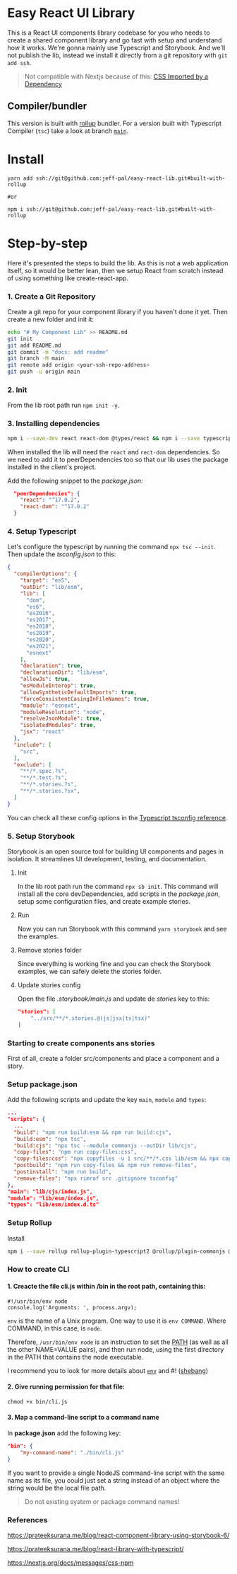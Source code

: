 # Easy React UI Library

This is a React UI components library codebase for you who needs to create a shared component library and go fast with setup and understand how it works. We're gonna mainly use Typescript and Storybook. And we'll not publish the lib, instead we install it directly from a git repository with `git add ssh`.

> Not compatible with Nextjs because of this: [CSS Imported by a Dependency](https://nextjs.org/docs/messages/css-npm)

## Compiler/bundler
This version is built with [rollup](https://rollupjs.org/) bundler. For a version built with Typescript Compiler (`tsc`) take a look at branch [`main`](https://github.com/jeff-pal/easy-react-lib).

# Install
```
yarn add ssh://git@github.com:jeff-pal/easy-react-lib.git#built-with-rollup

#or

npm i ssh://git@github.com:jeff-pal/easy-react-lib.git#built-with-rollup
```

# Step-by-step

Here it's presented the steps to build the lib. As this is not a web application itself, so it would be better lean, then we setup React from scratch instead of using something like create-react-app.

### 1. Create a Git Repository

Create a git repo for your component library if you haven't done it yet. Then create a new folder and init it:

```bash
echo "# My Component Lib" >> README.md
git init
git add README.md
git commit -m "docs: add readme"
git branch -M main
git remote add origin <your-ssh-repo-address>
git push -u origin main
```
### 2. Init

From the lib root path run `npm init -y`.

### 3. Installing dependencies

```bash
npm i --save-dev react react-dom @types/react && npm i --save typescript
```

When installed the lib will need the `react` and `rect-dom` dependencies. So we need to add it to peerDependencies too so that our lib uses the package installed in the client's project.

Add the following snippet to the *package.json*:

```json
  "peerDependencies": {
    "react": "^17.0.2",
    "react-dom": "^17.0.2"
  }
```

### 4. Setup Typescript

Let's configure the  typescript by running the command `npx tsc --init`. Then update the *tsconfig.json* to this: 

```json
{
  "compilerOptions": {
    "target": "es5",
    "outDir": "lib/esm",
    "lib": [
      "dom",
      "es6", 
      "es2016",
      "es2017",
      "es2018",
      "es2019",
      "es2020",
      "es2021",
      "esnext"
    ],
    "declaration": true,
    "declarationDir": "lib/esm",
    "allowJs": true,
    "esModuleInterop": true,
    "allowSyntheticDefaultImports": true,
    "forceConsistentCasingInFileNames": true,
    "module": "esnext",
    "moduleResolution": "node",
    "resolveJsonModule": true,
    "isolatedModules": true,
    "jsx": "react"
  },
  "include": [
    "src",
  ],
  "exclude": [
    "**/*.spec.?s",
    "**/*.test.?s",
    "**/*.stories.?s",
    "**/*.stories.?sx",
  ]
}
```

You can check all these config options in the [Typescript tsconfig reference](https://www.typescriptlang.org/tsconfig).

### 5. Setup Storybook

Storybook is an open source tool for building UI components and pages in isolation. It streamlines UI development, testing, and documentation.

1. Init

    In the lib root path run the command `npx sb init`. This command will install all the core devDependencies, add scripts in the *package.json*, setup some configuration files, and create example stories.

2. Run
    
    Now you can run Storybook with this command `yarn storybook` and see the examples.

3. Remove stories folder
    
    Since everything is working fine and you can check the Storybook examples, we can safely delete the stories folder.

4. Update stories config
    
    Open the file _.storybook/main.js_ and update de _stories_ key to this:

    ```json
    "stories": [
        "../src/**/*.stories.@(js|jsx|ts|tsx)"
    ]
    ```
### Starting to create components ans stories

First of all, create a folder src/components and place a component and a story.

### Setup package.json

Add the following scripts and update the key `main`, `module` and `types`:

```json
...
"scripts": {
  ...
  "build": "npm run build:esm && npm run build:cjs",
  "build:esm": "npx tsc",
  "build:cjs": "npx tsc --module commonjs --outDir lib/cjs",
  "copy-files": "npm run copy-files:css",
  "copy-files:css": "npx copyfiles -u 1 src/**/*.css lib/esm && npx copyfiles -u 1 src/**/*.css lib/cjs",
  "postbuild": "npm run copy-files && npm run remove-files",
  "postinstall": "npm run build",
  "remove-files": "npx rimraf src .gitignore tsconfig"
},
"main": "lib/cjs/index.js",
"module": "lib/esm/index.js",
"types": "lib/esm/index.d.ts"

```

### Setup Rollup

Install

```bash
npm i --save rollup rollup-plugin-typescript2 @rollup/plugin-commonjs @rollup/plugin-node-resolve rollup-plugin-peer-deps-external rollup-plugin-postcss postcss
```

### How to create CLI

#### 1. Creacte the file **cli.js** within **/bin** in the root path, containing this:

```
#!/usr/bin/env node
console.log('Arguments: ', process.argv);
```

`env` is the name of a Unix program. One way to use it is `env COMMAND`. Where COMMAND, in this case, is `node`.

Therefore, `/usr/bin/env node` is an instruction to set the [PATH](https://opensource.com/article/17/6/set-path-linux) (as well as all the other NAME=VALUE pairs), and then run node, using the first directory in the PATH that contains the node executable.

I recommend you to look for more details about [`env`](https://man7.org/linux/man-pages/man1/env.1.html) and #! ([shebang](https://en.wikipedia.org/wiki/Shebang_(Unix)))


#### 2. Give running permission for that file:

```
chmod +x bin/cli.js
```

#### 3. Map a command-line script to a command name

In **package.json** add the following key:

```json
"bin": {
    "my-command-name": "./bin/cli.js"
}
```

If you want to provide a single NodeJS command-line script with the same name as its file, you could just set a string instead of an object where the string would be the local file path.

> Do not existing system or package command names!


### References

https://prateeksurana.me/blog/react-component-library-using-storybook-6/

https://prateeksurana.me/blog/react-library-with-typescript/

https://nextjs.org/docs/messages/css-npm